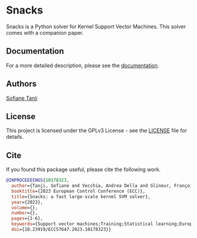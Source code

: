 # Snacks
 Snacks is a Python solver for Kernel Support Vector Machines. This solver comes with a companion paper.
 
 ## Documentation
 For a more detailed description, please see the [documentation](/).

## Authors
[Sofiane Tanji](https://sofiane-tanji.github.io)

## License
This project is licensed under the GPLv3 License - see the [LICENSE](LICENSE) file for details.

## Cite
If you found this package useful, please cite the following work.
```bibtex
@INPROCEEDINGS{10178323,
  author={Tanji, Sofiane and Vecchia, Andrea Della and Glineur, François and Villa, Silvia},
  booktitle={2023 European Control Conference (ECC)}, 
  title={Snacks: a fast large-scale kernel SVM solver}, 
  year={2023},
  volume={},
  number={},
  pages={1-6},
  keywords={Support vector machines;Training;Statistical learning;Europe;Benchmark testing;Libraries;Complexity theory},
  doi={10.23919/ECC57647.2023.10178323}}

```
